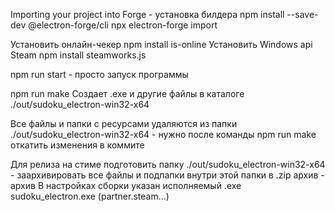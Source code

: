 Importing your project into Forge - установка билдера
npm install --save-dev @electron-forge/cli
npx electron-forge import

Установить онлайн-чекер
npm install is-online
Установить Windows api Steam
npm install steamworks.js

npm run start - просто запуск программы

npm run make 
Создает .exe и другие файлы в каталоге ./out/sudoku_electron-win32-x64

Все файлы и папки с ресурсами удаляются из папки ./out/sudoku_electron-win32-x64 - нужно после команды npm run make откатить изменения в коммите 

Для релиза на стиме подготовить папку ./out/sudoku_electron-win32-x64 - заархивировать все файлы и подпапки внутри этой папки в .zip архив - архив
В настройках сборки указан исполняемый .exe sudoku_electron.exe (partner.steam...)
